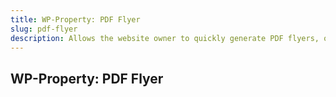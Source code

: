 ```yaml
---
title: WP-Property: PDF Flyer
slug: pdf-flyer
description: Allows the website owner to quickly generate PDF flyers, or brochures, ready for printing or download.
---
```


## WP-Property: PDF Flyer